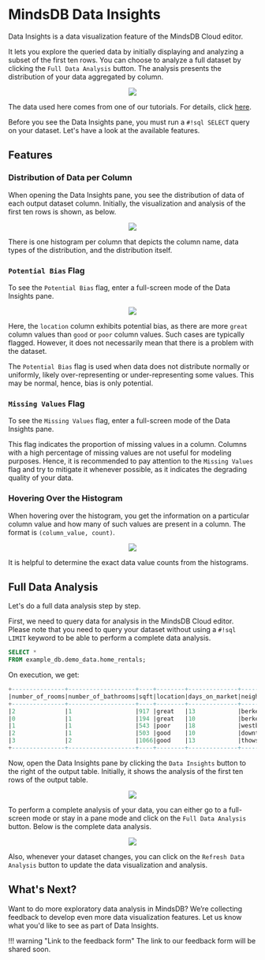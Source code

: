 # MindsDB Data Insights

Data Insights is a data visualization feature of the MindsDB Cloud editor.

It lets you explore the queried data by initially displaying and analyzing a subset of the first ten rows. You can choose to analyze a full dataset by clicking the `Full Data Analysis` button. The analysis presents the distribution of your data aggregated by column.

<p align="center">
  <img src="/assets/sql/data-insights-1.png" />
</p>

The data used here comes from one of our tutorials. For details, click [here](/sql/tutorials/home-rentals/).

Before you see the Data Insights pane, you must run a `#!sql SELECT` query on your dataset. Let's have a look at the available features.

## Features

### Distribution of Data per Column

When opening the Data Insights pane, you see the distribution of data of each output dataset column. Initially, the visualization and analysis of the first ten rows is shown, as below.

<p align="center">
  <img src="/assets/sql/data-insights-2.png" />
</p>

There is one histogram per column that depicts the column name, data types of the distribution, and the distribution itself.

### `Potential Bias` Flag

To see the `Potential Bias` flag, enter a full-screen mode of the Data Insights pane.

<p align="center">
  <img src="/assets/sql/data-insights-3.png" />
</p>

Here, the `location` column exhibits potential bias, as there are more `great` column values than `good` or `poor` column values. Such cases are typically flagged. However, it does not necessarily mean that there is a problem with the dataset.

The `Potential Bias` flag is used when data does not distribute normally or uniformly, likely over-representing or under-representing some values. This may be normal, hence, bias is only potential.

### `Missing Values` Flag

To see the `Missing Values` flag, enter a full-screen mode of the Data Insights pane.

This flag indicates the proportion of missing values in a column. Columns with a high percentage of missing values are not useful for modeling purposes. Hence, it is recommended to pay attention to the `Missing Values` flag and try to mitigate it whenever possible, as it indicates the degrading quality of your data.

### Hovering Over the Histogram

When hovering over the histogram, you get the information on a particular column value and how many of such values are present in a column. The format is `(column_value, count)`.

<p align="center">
  <img src="/assets/sql/data-insights-6.png" />
</p>

It is helpful to determine the exact data value counts from the histograms.

## Full Data Analysis

Let's do a full data analysis step by step.

First, we need to query data for analysis in the MindsDB Cloud editor. Please note that you need to query your dataset without using a `#!sql LIMIT` keyword to be able to perform a complete data analysis.

```sql
SELECT *
FROM example_db.demo_data.home_rentals;
```

On execution, we get:

```sql
+---------------+-------------------+----+--------+--------------+--------------+------------+
|number_of_rooms|number_of_bathrooms|sqft|location|days_on_market|neighborhood  |rental_price|
+---------------+-------------------+----+--------+--------------+--------------+------------+
|2              |1                  |917 |great   |13            |berkeley_hills|3901        |
|0              |1                  |194 |great   |10            |berkeley_hills|2042        |
|1              |1                  |543 |poor    |18            |westbrae      |1871        |
|2              |1                  |503 |good    |10            |downtown      |3026        |
|3              |2                  |1066|good    |13            |thowsand_oaks |4774        |
+---------------+-------------------+----+--------+--------------+--------------+------------+
```

Now, open the Data Insights pane by clicking the `Data Insights` button to the right of the output table. Initially, it shows the analysis of the first ten rows of the output table.

<p align="center">
  <img src="/assets/sql/data-insights-4.png" />
</p>

To perform a complete analysis of your data, you can either go to a full-screen mode or stay in a pane mode and click on the `Full Data Analysis` button. Below is the complete data analysis.

<p align="center">
  <img src="/assets/sql/data-insights-5.png" />
</p>

Also, whenever your dataset changes, you can click on the `Refresh Data Analysis` button to update the data visualization and analysis.

## What's Next?

Want to do more exploratory data analysis in MindsDB? We’re collecting feedback to develop even more data visualization features. Let us know what you'd like to see as part of Data Insights.

!!! warning "Link to the feedback form"
    The link to our feedback form will be shared soon.
